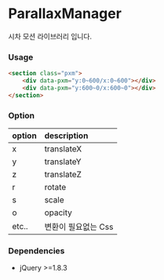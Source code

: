 # ParallaxManager

시차 모션 라이브러리 입니다.


### Usage

```html
<section class="pxm">
    <div data-pxm="y:0~600/x:0~600"></div>
    <div data-pxm="y:600~0/x:600~0"></div>
</section>

```



### Option

| option | description |
| :----- | :---------- |
| x      | translateX  |
| y      | translateY  |
| z      | translateZ  |
| r      | rotate      |
| s      | scale       |
| o      | opacity     |
| etc..  | 변환이 필요없는 Css |



### Dependencies
* jQuery >=1.8.3
